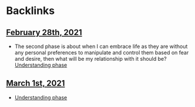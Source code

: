 
# Backlinks
## [February 28th, 2021](<February 28th, 2021.md>)
- The second phase is about when I can embrace life as they are without any personal preferences to manipulate and control them based on fear and desire, then what will be my relationship with it should be? [Understanding phase](<Understanding phase.md>)

## [March 1st, 2021](<March 1st, 2021.md>)
- [Understanding phase](<Understanding phase.md>)

